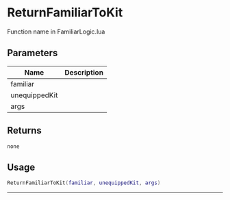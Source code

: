 # ReturnFamiliarToKit

Function name in FamiliarLogic.lua

## Parameters

| Name          | Description |
| ------------- | ----------- |
| familiar      |             |
| unequippedKit |             |
| args          |             |

## Returns

`none`

## Usage

```lua
ReturnFamiliarToKit(familiar, unequippedKit, args)
```

---
